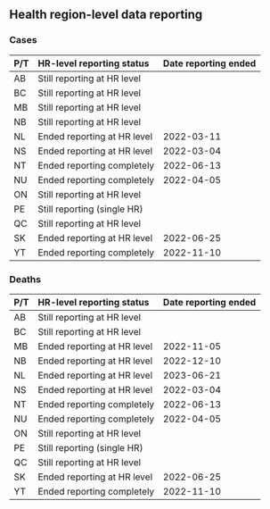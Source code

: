 ## Health region-level data reporting

### Cases

| P/T   | HR-level reporting status   | Date reporting ended   |
|:------|:----------------------------|:-----------------------|
| AB    | Still reporting at HR level |                        |
| BC    | Still reporting at HR level |                        |
| MB    | Still reporting at HR level |                        |
| NB    | Still reporting at HR level |                        |
| NL    | Ended reporting at HR level | 2022-03-11             |
| NS    | Ended reporting at HR level | 2022-03-04             |
| NT    | Ended reporting completely  | 2022-06-13             |
| NU    | Ended reporting completely  | 2022-04-05             |
| ON    | Still reporting at HR level |                        |
| PE    | Still reporting (single HR) |                        |
| QC    | Still reporting at HR level |                        |
| SK    | Ended reporting at HR level | 2022-06-25             |
| YT    | Ended reporting completely  | 2022-11-10             |

### Deaths

| P/T   | HR-level reporting status   | Date reporting ended   |
|:------|:----------------------------|:-----------------------|
| AB    | Still reporting at HR level |                        |
| BC    | Still reporting at HR level |                        |
| MB    | Ended reporting at HR level | 2022-11-05             |
| NB    | Ended reporting at HR level | 2022-12-10             |
| NL    | Ended reporting at HR level | 2023-06-21             |
| NS    | Ended reporting at HR level | 2022-03-04             |
| NT    | Ended reporting completely  | 2022-06-13             |
| NU    | Ended reporting completely  | 2022-04-05             |
| ON    | Still reporting at HR level |                        |
| PE    | Still reporting (single HR) |                        |
| QC    | Still reporting at HR level |                        |
| SK    | Ended reporting at HR level | 2022-06-25             |
| YT    | Ended reporting completely  | 2022-11-10             |